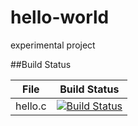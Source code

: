 # hello-world
experimental project

##Build Status

File|Build Status
---|---
hello.c|[![Build Status](https://travis-ci.com/Satanzcc/hello-world.svg?branch=master)](https://travis-ci.com/Satanzcc/hello-world)
